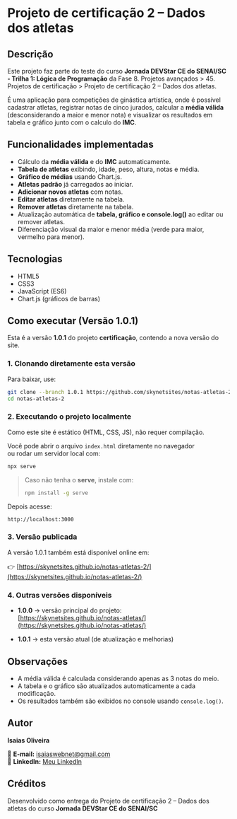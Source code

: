 # Projeto de certificação 2 – Dados dos atletas

## Descrição
Este projeto faz parte do teste do curso **Jornada DEVStar CE do SENAI/SC - Trilha 1: Lógica de Programação** da Fase 8. Projetos avançados > 45. Projetos de certificação > Projeto de certificação 2 – Dados dos atletas.

É uma aplicação para competições de ginástica artística, onde é possível cadastrar atletas, registrar notas de cinco jurados, calcular a **média válida** (desconsiderando a maior e menor nota) e visualizar os resultados em tabela e gráfico junto com o calculo do **IMC**.

## Funcionalidades implementadas
- Cálculo da **média válida** e do **IMC** automaticamente.
- **Tabela de atletas** exibindo, idade, peso, altura, notas e média.
- **Gráfico de médias** usando Chart.js.
- **Atletas padrão** já carregados ao iniciar.
- **Adicionar novos atletas** com notas.
- **Editar atletas** diretamente na tabela.
- **Remover atletas** diretamente na tabela.
- Atualização automática de **tabela, gráfico e console.log()** ao editar ou remover atletas.
- Diferenciação visual da maior e menor média (verde para maior, vermelho para menor).

## Tecnologias
- HTML5
- CSS3
- JavaScript (ES6)
- Chart.js (gráficos de barras)

## Como executar (Versão 1.0.1)

Esta é a versão **1.0.1** do projeto **certificação**, contendo a nova versão do site.

### 1. Clonando diretamente esta versão
Para baixar, use:

```bash
git clone --branch 1.0.1 https://github.com/skynetsites/notas-atletas-2.git
cd notas-atletas-2
```

### 2. Executando o projeto localmente
Como este site é estático (HTML, CSS, JS), não requer compilação.

Você pode abrir o arquivo `index.html` diretamente no navegador  
ou rodar um servidor local com:

```bash
npx serve
```

> Caso não tenha o **serve**, instale com:
> ```bash
> npm install -g serve
> ```

Depois acesse:
```
http://localhost:3000
```

### 3. Versão publicada
A versão 1.0.1 também está disponível online em:

👉 [https://skynetsites.github.io/notas-atletas-2/](https://skynetsites.github.io/notas-atletas-2/)


### 4. Outras versões disponíveis
- **1.0.0** → versão principal do projeto:  
  [https://skynetsites.github.io/notas-atletas/](https://skynetsites.github.io/notas-atletas/)

- **1.0.1** → esta versão atual (de atualização e melhorias)

## Observações
- A média válida é calculada considerando apenas as 3 notas do meio.
- A tabela e o gráfico são atualizados automaticamente a cada modificação.
- Os resultados também são exibidos no console usando `console.log()`.

## Autor
**Isaias Oliveira**

📧 **E-mail:** [isaiaswebnet@gmail.com](mailto:isaiaswebnet@gmail.com)  
💼 **LinkedIn:** [Meu LinkedIn](https://www.linkedin.com/in/skynetsites/)

## Créditos
Desenvolvido como entrega do Projeto de certificação 2 – Dados dos atletas do curso **Jornada DEVStar CE do SENAI/SC**